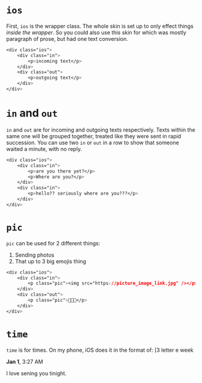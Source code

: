 # `ios`
First, `ios` is the wrapper class. The whole skin is set up to only effect things _inside the wrapper_. So you could also use this skin for which was mostly paragraph of prose, but had one text conversion.

```css
<div class="ios">
	<div class="in">
		<p>incoming text</p>
	</div>
	<div class="out">
		<p>outgoing text</p>
	</div>
</div>
```

# `in` and `out`
`in` and `out` are for incoming and outgoing texts respectively. Texts within the same one will be grouped together, treated like they were sent in rapid succession. You can use two `in` or `out` in a row to show that someone waited a minute, with no reply.

```css
<div class="ios">
	<div class="in">
		<p>are you there yet?</p>
		<p>Where are you?</p>
	</div>
	<div class="in">
		<p>hello?? seriously where are you???</p>
	</div>
</div>
```

# `pic`
`pic` can be used for 2 different things:
1. Sending photos
2. That up to 3 big emojis thing
```css
<div class="ios">
	<div class="in">
		<p class="pic"><img src="https://picture_image_link.jpg" /></p>
	</div>
	<div class="out">
		<p class="pic">💖💖💖</p>
	</div>
</div>
```

# `time`
`time` is for times. On my phone, iOS does it in the format of: [3 letter e week

<div class="ios">
	<p class="time"><b>Jan 1</b>, 3:27 AM</p>
	<div class="in">
		<p>I love sening you tinight.</p>
	</div>
</div>
